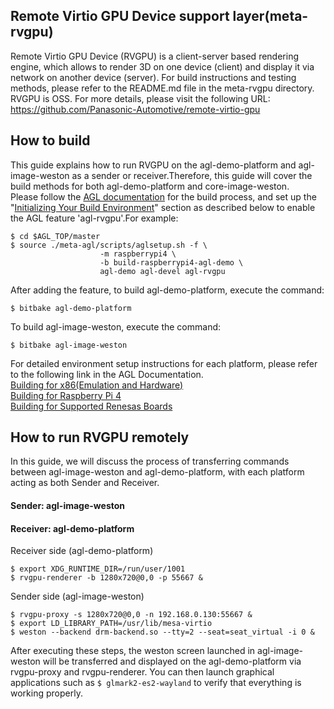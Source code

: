 ## Remote Virtio GPU Device support layer(meta-rvgpu)
Remote Virtio GPU Device (RVGPU) is a client-server based rendering engine, which allows to render 3D on one device (client) and display it via network on another device (server). For build instructions and testing methods, please refer to the README.md file in the meta-rvgpu directory.
RVGPU is OSS. For more details, please visit the following URL:  
https://github.com/Panasonic-Automotive/remote-virtio-gpu

## How to build
This guide explains how to run RVGPU on the agl-demo-platform and agl-image-weston as a sender or receiver.Therefore, this guide will cover the build methods for both agl-demo-platform and core-image-weston.  
Please follow the [AGL documentation](https://docs.automotivelinux.org/en/master/#01_Getting_Started/02_Building_AGL_Image/01_Build_Process_Overview/) for the build process, and set up the "[Initializing Your Build Environment](https://docs.automotivelinux.org/en/master/#01_Getting_Started/02_Building_AGL_Image/04_Initializing_Your_Build_Environment/)" section as described below to enable the AGL feature 'agl-rvgpu'.For example:
```
$ cd $AGL_TOP/master
$ source ./meta-agl/scripts/aglsetup.sh -f \
                    -m raspberrypi4 \
                    -b build-raspberrypi4-agl-demo \
                    agl-demo agl-devel agl-rvgpu
```
After adding the feature, to build agl-demo-platform, execute the command:
```
$ bitbake agl-demo-platform
```
To build agl-image-weston, execute the command:
```
$ bitbake agl-image-weston
```
For detailed environment setup instructions for each platform, please refer to the following link in the AGL Documentation.  
[Building for x86(Emulation and Hardware)](https://docs.automotivelinux.org/en/master/#01_Getting_Started/02_Building_AGL_Image/07_Building_for_x86_%28Emulation_and_Hardware%29/)  
[Building for Raspberry Pi 4](https://docs.automotivelinux.org/en/master/#01_Getting_Started/02_Building_AGL_Image/08_Building_for_Raspberry_Pi_4/)  
[Building for Supported Renesas Boards](https://docs.automotivelinux.org/en/master/#01_Getting_Started/02_Building_AGL_Image/09_Building_for_Supported_Renesas_Boards/)

## How to run RVGPU remotely
In this guide, we will discuss the process of transferring commands between agl-image-weston and agl-demo-platform, with each platform acting as both Sender and Receiver.
   
#### Sender: agl-image-weston 
#### Receiver: agl-demo-platform

Receiver side (agl-demo-platform)
```
$ export XDG_RUNTIME_DIR=/run/user/1001
$ rvgpu-renderer -b 1280x720@0,0 -p 55667 &
```
Sender side (agl-image-weston)
```
$ rvgpu-proxy -s 1280x720@0,0 -n 192.168.0.130:55667 &
$ export LD_LIBRARY_PATH=/usr/lib/mesa-virtio
$ weston --backend drm-backend.so --tty=2 --seat=seat_virtual -i 0 &
```
After executing these steps, the weston screen launched in agl-image-weston will be transferred and displayed on the agl-demo-platform via rvgpu-proxy and rvgpu-renderer. You can then launch graphical applications such as `$ glmark2-es2-wayland` to verify that everything is working properly.
